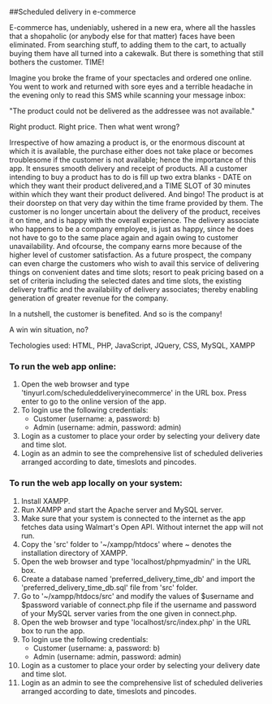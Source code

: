 ##Scheduled delivery in e-commerce

E-commerce has, undeniably, ushered in a new era, where all the hassles that a shopaholic (or anybody else for that matter) faces have been eliminated. From searching stuff, to adding them to the cart, to actually buying them have all turned into a cakewalk. But there is something that still bothers the customer. TIME!

Imagine you broke the frame of your spectacles and ordered one online. You went to work and returned with sore eyes and a terrible headache in the evening only to read this SMS while scanning your message inbox:

"The product could not be delivered as the addressee was not available."

Right product. Right price. Then what went wrong?

Irrespective of how amazing a product is, or the enormous discount at which it is available, the purchase either does not take place or becomes troublesome if the customer is not available; hence the importance of this app. It ensures smooth delivery and receipt of products. All a customer intending to buy a product has to do is fill up two extra blanks - DATE on which they want their product delivered,and a TIME SLOT of 30 minutes within which they want their product delivered. And bingo! The product is at their doorstep on that very day within the time frame provided by them. The customer is no longer uncertain about the delivery of the product, receives it on time, and is happy with the overall experience. The delivery associate who happens to be a company employee, is just as happy, since he does not have to go to the same place again and again owing to customer unavailability. And ofcourse, the company earns more because of the higher level of customer satisfaction. As a future prospect, the company can even charge the customers who wish to avail this service of delivering things on convenient dates and time slots; resort to peak pricing based on a set of criteria including the selected dates and time slots, the existing delivery traffic and the availability of delivery associates; thereby enabling generation of greater revenue for the company.

In a nutshell, the customer is benefited. And so is the company!

A win win situation, no?

Techologies used: HTML, PHP, JavaScript, JQuery, CSS, MySQL, XAMPP

### To run the web app online:

01. Open the web browser and type 'tinyurl.com/scheduleddeliveryinecommerce' in the URL box. Press enter to go to the online version of the app.
02. To login use the following credentials:
	* Customer (username: a, password: b)
	* Admin (username: admin, password: admin)
03. Login as a customer to place your order by selecting your delivery date and time slot.
04. Login as an admin to see the comprehensive list of scheduled deliveries arranged according to date, timeslots and pincodes.

### To run the web app locally on your system:

01. Install XAMPP.
02. Run XAMPP and start the Apache server and MySQL server.
03. Make sure that your system is connected to the internet as the app fetches data using Walmart's Open API. Without internet the app will not run.
04. Copy the 'src' folder to '~/xampp/htdocs' where ~ denotes the installation directory of XAMPP.
05. Open the web browser and type 'localhost/phpmyadmin/' in the URL box.
06. Create a database named 'preferred_delivery_time_db' and import the 'preferred_delivery_time_db.sql' file from 'src' folder.
07. Go to '~/xampp/htdocs/src' and modify the values of $username and $password variable of connect.php file if the username and password of your MySQL server varies from the one given in connect.php.
08. Open the web browser and type 'localhost/src/index.php' in the URL box to run the app.
09. To login use the following credentials:
	* Customer (username: a, password: b)
	* Admin (username: admin, password: admin)
10. Login as a customer to place your order by selecting your delivery date and time slot.
11. Login as an admin to see the comprehensive list of scheduled deliveries arranged according to date, timeslots and pincodes.